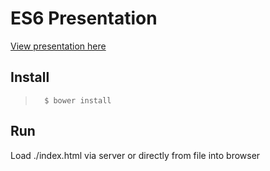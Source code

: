 # ES6 Presentation
[View presentation here](http://dselkirk.github.io/es6-presentation/)

## Install
>       $ bower install

## Run
Load ./index.html via server or directly from file into browser
    
